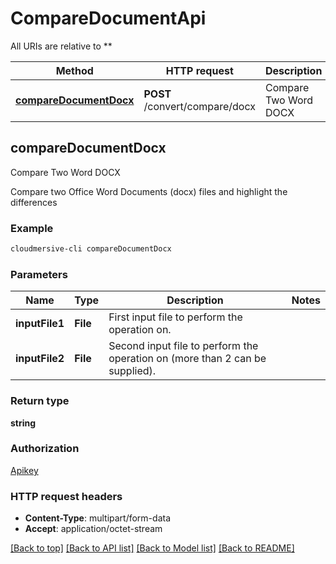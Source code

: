 # CompareDocumentApi

All URIs are relative to **

Method | HTTP request | Description
------------- | ------------- | -------------
[**compareDocumentDocx**](CompareDocumentApi.md#compareDocumentDocx) | **POST** /convert/compare/docx | Compare Two Word DOCX


## **compareDocumentDocx**

Compare Two Word DOCX

Compare two Office Word Documents (docx) files and highlight the differences

### Example
```bash
cloudmersive-cli compareDocumentDocx
```

### Parameters

Name | Type | Description  | Notes
------------- | ------------- | ------------- | -------------
 **inputFile1** | **File** | First input file to perform the operation on. |
 **inputFile2** | **File** | Second input file to perform the operation on (more than 2 can be supplied). |

### Return type

**string**

### Authorization

[Apikey](../README.md#Apikey)

### HTTP request headers

 - **Content-Type**: multipart/form-data
 - **Accept**: application/octet-stream

[[Back to top]](#) [[Back to API list]](../README.md#documentation-for-api-endpoints) [[Back to Model list]](../README.md#documentation-for-models) [[Back to README]](../README.md)

